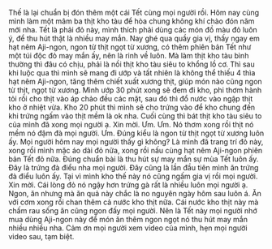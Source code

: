 Thế là lại chuẩn bị đón thêm một cái Tết cùng mọi người rồi. Hôm nay cùng mình làm một mâm ba thịt kho tàu để hòa chung không khí chào đón năm mới nha. Tết là phải đỏ này, mình thích phải dùng các món đồ màu đỏ luôn ý, để thu hút thật là nhiều may mắn. Nay ghé qua quầy gia vị, thấy ngay em hạt nêm Aji-ngon, ngon từ thịt ngọt từ xương, có thêm phiên bản Tết như một túi độc đỏ may mắn ấy, nên là rinh về luôn. Mà làm thịt kho tàu bình thường thì đâu có chịu, phải là nồi thịt kho tàu siêu to khổng lồ cơ. Thì sau khi luộc qua thì mình sẽ mang đi ướp và tất nhiên là không thể thiếu 4 thìa hạt nêm Aji-ngon, tăng thêm chiết xuất xương thịt, giúp món nào cũng ngon từ thịt, ngọt từ xương. Mình ướp 30 phút xong sẽ đem đi kho, phi thơm hành tỏi rồi cho thịt vào áp chảo đều các mặt, sau đó thì đổ nước vào ngập thịt kho ở nhiệt vừa. Kho 20 phút thì mình sẽ cho trứng vào để kho chung đến khi trứng ngấm vào thịt mềm là ok nha. Cuối cùng thì bát thịt kho tàu siêu to của mình đã xong mọi người ạ. Xin mời. Ưm. Ưm. Nó thơm xong rồi thịt nó mềm nó đậm đà mọi người. Ưm. Đúng kiểu là ngon từ thịt ngọt từ xương luôn ấy. Mọi người hôm nay mọi người thấy gì không? Là mình đã trang trí đỏ này, xong rồi mình mặc áo dài đỏ nữa, xong rồi nấu cùng hạt nêm Aji-ngon phiên bản Tết đỏ nữa. Đúng chuẩn bài là thu hút sự may mắn sự mùa Tết luôn ấy. Đây là trứng đà điểu nha mọi người. Đây cũng là lần đầu tiên mình ăn trứng đà điểu luôn ấy. Tại vì mình kho thế này nó cũng ngấm gia vị rồi mọi người. Xin mời. Cái lòng đỏ nó ngậy hơn trứng gà rất là nhiều luôn mọi người ạ. Ngon, ăn nhưng mà ăn quả này chắc là no nguyên ngày hôm sau luôn á. Ăn với cơm xong rồi chan thêm cả nước kho thịt nữa. Cái nước kho thịt này mà chấm rau sống ăn cũng ngon đấy mọi người. Nên là Tết này mọi người nhớ mua dùng Aji-ngon này để món ăn thêm ngon ngọt nó thu hút may mắn nhiều nhiều nha. Cảm ơn mọi người xem video của mình, hẹn mọi người video sau, tạm biệt.